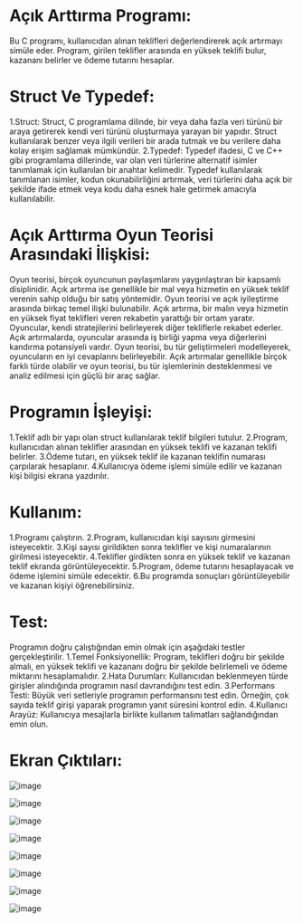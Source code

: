 # Açık Arttırma Programı:
Bu C programı, kullanıcıdan alınan teklifleri değerlendirerek açık artırmayı simüle eder. Program, girilen teklifler arasında en yüksek teklifi bulur, kazananı belirler ve ödeme tutarını hesaplar.
# Struct Ve Typedef:
1.Struct: Struct, C programlama dilinde, bir veya daha fazla veri türünü bir araya getirerek kendi veri türünü oluşturmaya yarayan bir yapıdır. Struct kullanılarak benzer veya ilgili verileri bir arada tutmak ve bu verilere daha kolay erişim sağlamak mümkündür.
2.Typedef: Typedef ifadesi, C ve C++ gibi programlama dillerinde, var olan veri türlerine alternatif isimler tanımlamak için kullanılan bir anahtar kelimedir. Typedef kullanılarak tanımlanan isimler, kodun okunabilirliğini artırmak, veri türlerini daha açık bir şekilde ifade etmek veya kodu daha esnek hale getirmek amacıyla kullanılabilir.
# Açık Arttırma Oyun Teorisi Arasındaki İlişkisi:
Oyun teorisi, birçok oyuncunun paylaşımlarını yaygınlaştıran bir kapsamlı disiplinidir. Açık artırma ise genellikle bir mal veya hizmetin en yüksek teklif verenin sahip olduğu bir satış yöntemidir. Oyun teorisi ve açık iyileştirme arasında birkaç temel ilişki bulunabilir. Açık artırma, bir malın veya hizmetin en yüksek fiyat teklifleri veren rekabetin yarattığı bir ortam yaratır. Oyuncular, kendi stratejilerini belirleyerek diğer tekliflerle rekabet ederler. Açık artırmalarda, oyuncular arasında iş birliği yapma veya diğerlerini kandırma potansiyeli vardır. Oyun teorisi, bu tür geliştirmeleri modelleyerek, oyuncuların en iyi cevaplarını belirleyebilir. Açık artırmalar genellikle birçok farklı türde olabilir ve oyun teorisi, bu tür işlemlerinin desteklenmesi ve analiz edilmesi için güçlü bir araç sağlar.
# Programın İşleyişi:
1.Teklif adlı bir yapı olan struct kullanılarak teklif bilgileri tutulur.
2.Program, kullanıcıdan alınan teklifler arasından en yüksek teklifi ve kazanan teklifi belirler.
3.Ödeme tutarı, en yüksek teklif ile kazanan teklifin numarası çarpılarak hesaplanır.
4.Kullanıcıya ödeme işlemi simüle edilir ve kazanan kişi bilgisi ekrana yazdırılır.
# Kullanım:
1.Programı çalıştırın.
2.Program, kullanıcıdan kişi sayısını girmesini isteyecektir.
3.Kişi sayısı girildikten sonra teklifler ve kişi numaralarının girilmesi isteyecektir.
4.Teklifler girdikten sonra en yüksek teklif ve kazanan teklif ekranda görüntüleyecektir.
5.Program, ödeme tutarını hesaplayacak ve ödeme işlemini simüle edecektir.
6.Bu programda sonuçları görüntüleyebilir ve kazanan kişiyi öğrenebilirsiniz.
# Test:
Programın doğru çalıştığından emin olmak için aşağıdaki testler gerçekleştirilir.
1.Temel Fonksiyonellik: Program, teklifleri doğru bir şekilde almalı, en yüksek teklifi ve kazananı doğru bir şekilde belirlemeli ve ödeme miktarını hesaplamalıdır.
2.Hata Durumları: Kullanıcıdan beklenmeyen türde girişler alındığında programın nasıl davrandığını test edin.
3.Performans Testi: Büyük veri setleriyle programın performansını test edin. Örneğin, çok sayıda teklif girişi yaparak programın yanıt süresini kontrol edin.
4.Kullanıcı Arayüz: Kullanıcıya mesajlarla birlikte kullanım talimatları sağlandığından emin olun.
# Ekran Çıktıları:
![image](https://github.com/CeydaAkman/acik-arttirma-programi/assets/148623804/b6189315-b411-47c3-b349-775a4b16e0e6)

![image](https://github.com/CeydaAkman/acik-arttirma-programi/assets/148623804/49785bc4-1419-43cb-b401-a2edbc09cee1)

![image](https://github.com/CeydaAkman/acik-arttirma-programi/assets/148623804/ef750984-ce1b-4e1a-93c0-19330c0b97b5)

![image](https://github.com/CeydaAkman/acik-arttirma-programi/assets/148623804/531c9f33-320c-47a6-90ad-b29f31051677)

![image](https://github.com/CeydaAkman/acik-arttirma-programi/assets/148623804/a2794025-9f97-46ff-ae56-ff821b77911e)

![image](https://github.com/CeydaAkman/acik-arttirma-programi/assets/148623804/bdac855f-8b29-4575-9d58-62429000e42c)

![image](https://github.com/CeydaAkman/acik-arttirma-programi/assets/148623804/8c6770c9-892c-4c24-8f1c-cbdba2b813d1)

![image](https://github.com/CeydaAkman/acik-arttirma-programi/assets/148623804/77e3011e-ff54-412d-81ff-cce360b403b2)
